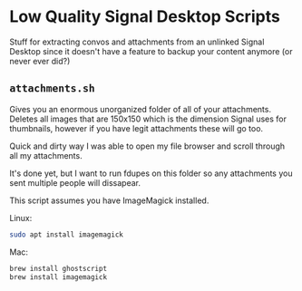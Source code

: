 # Low Quality Signal Desktop Scripts 

Stuff for extracting convos and attachments from an unlinked Signal Desktop since it doesn't have a feature to backup your content anymore (or never ever did?)


## `attachments.sh`
Gives you an enormous unorganized folder of all of your attachments. Deletes all images that are 150x150 which is the dimension Signal uses for thumbnails, however if you have legit attachments these will go too. 

Quick and dirty way I was able to open my file browser and scroll through all my attachments. 

It's done yet, but I want to run fdupes on this folder so any attachments you sent multiple people will dissapear.

This script assumes you have ImageMagick installed.

Linux:
```sh
sudo apt install imagemagick
````
Mac:

```sh
brew install ghostscript
brew install imagemagick
```